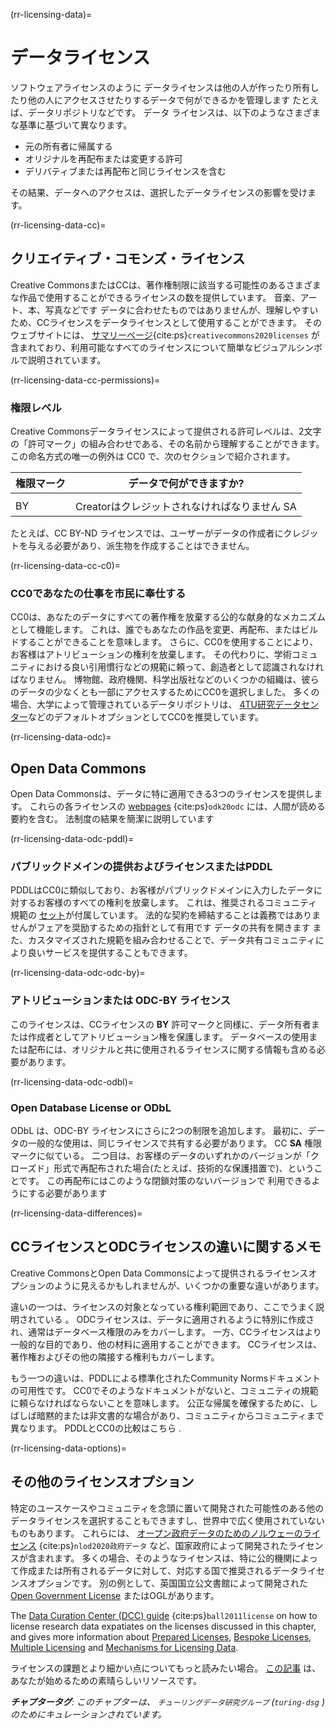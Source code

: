 (rr-licensing-data)=
# データライセンス

ソフトウェアライセンスのように データライセンスは他の人が作ったり所有したり他の人にアクセスさせたりするデータで何ができるかを管理します たとえば、データリポジトリなどです。 データ ライセンスは、以下のようなさまざまな基準に基づいて異なります。
* 元の所有者に帰属する
* オリジナルを再配布または変更する許可
* デリバティブまたは再配布と同じライセンスを含む

その結果、データへのアクセスは、選択したデータライセンスの影響を受けます。

(rr-licensing-data-cc)=
## クリエイティブ・コモンズ・ライセンス

Creative CommonsまたはCCは、著作権制限に該当する可能性のあるさまざまな作品で使用することができるライセンスの数を提供しています。 音楽、アート、本、写真などです データに合わせたものではありませんが、理解しやすいため、CCライセンスをデータライセンスとして使用することができます。 そのウェブサイトには、 [サマリーページ](https://creativecommons.org/about/cclicenses/){cite:ps}`creativecommons2020licenses` が含まれており、利用可能なすべてのライセンスについて簡単なビジュアルシンボルで説明されています。

(rr-licensing-data-cc-permissions)=
### 権限レベル

Creative Commonsデータライセンスによって提供される許可レベルは、2文字の「許可マーク」の組み合わせである、その名前から理解することができます。 この命名方式の唯一の例外は CC0 で、次のセクションで紹介されます。

| **権限マーク** | **データで何ができますか?** |
| --------- | ---------------- |
|           |                  |
 BY | Creatorはクレジットされなければなりません SA | デリバティブまたは再配布は同一のライセンスを持っていなければなりません NC | 商業的でない使用のみが許可されます ND | デリバティブは許可されません


たとえば、CC BY-ND ライセンスでは、ユーザーがデータの作成者にクレジットを与える必要があり、派生物を作成することはできません。

(rr-licensing-data-cc-c0)=
### CC0であなたの仕事を市民に奉仕する

CC0は、あなたのデータにすべての著作権を放棄する公的な献身的なメカニズムとして機能します。 これは、誰でもあなたの作品を変更、再配布、またはビルドすることができることを意味します。 さらに、CC0を使用することにより、お客様はアトリビューションの権利を放棄します。 その代わりに、学術コミュニティにおける良い引用慣行などの規範に頼って、創造者として認識されなければなりません。 博物館、政府機関、科学出版社などのいくつかの組織は、彼らのデータの少なくとも一部にアクセスするためにCC0を選択しました。 多くの場合、大学によって管理されているデータリポジトリは、 [4TU研究データセンター](https://researchdata.4tu.nl/en/use-4turesearchdata/archive-research-data/upload-your-data-in-our-data-archive/licencing/)などのデフォルトオプションとしてCC0を推奨しています。

(rr-licensing-data-odc)=
## Open Data Commons

Open Data Commonsは、データに特に適用できる3つのライセンスを提供します。 これらの各ライセンスの [webpages](https://opendatacommons.org/licenses/index.html) {cite:ps}`odk20odc` には、人間が読める要約を含む。 法制度の結果を簡潔に説明しています

(rr-licensing-data-odc-pddl)=
### パブリックドメインの提供およびライセンスまたはPDDL

PDDLはCC0に類似しており、お客様がパブリックドメインに入力したデータに対するお客様のすべての権利を放棄します。 これは、推奨されるコミュニティ規範の [セット](https://opendatacommons.org/licenses/pddl/norms.html)が付属しています。 法的な契約を締結することは義務ではありませんがフェアを奨励するための指針として有用です データの共有を開きます また、カスタマイズされた規範を組み合わせることで、データ共有コミュニティにより良いサービスを提供することもできます。

(rr-licensing-data-odc-odc-by)=
### アトリビューションまたは ODC-BY ライセンス

このライセンスは、CCライセンスの **BY** 許可マークと同様に、データ所有者または作成者としてアトリビューション権を保護します。 データベースの使用または配布には、オリジナルと共に使用されるライセンスに関する情報も含める必要があります。

(rr-licensing-data-odc-odbl)=
### Open Database License or ODbL

ODbL は、ODC-BY ライセンスにさらに2つの制限を追加します。 最初に、データの一般的な使用は、同じライセンスで共有する必要があります。 CC **SA** 権限マークに似ている。 二つ目は、お客様のデータのいずれかのバージョンが「クローズド」形式で再配布された場合(たとえば、技術的な保護措置で)、ということです。 この再配布にはこのような閉鎖対策のないバージョンで 利用できるようにする必要があります

(rr-licensing-data-differences)=
## CCライセンスとODCライセンスの違いに関するメモ

Creative CommonsとOpen Data Commonsによって提供されるライセンスオプションのように見えるかもしれませんが、いくつかの重要な違いがあります。

違いの一つは、ライセンスの対象となっている権利範囲であり、ここでうまく説明されている [](https://wiki.creativecommons.org/wiki/Data#What_is_the_difference_between_the_Open_Data_Commons_licenses_and_the_CC_4.0_licenses.3F)。 ODCライセンスは、データに適用されるように特別に作成され、通常はデータベース権限のみをカバーします。 一方、CCライセンスはより一般的な目的であり、他の材料に適用することができます。 CCライセンスは、著作権およびその他の隣接する権利もカバーします。

もう一つの違いは、PDDLによる標準化されたCommunity Normsドキュメントの可用性です。 CC0でそのようなドキュメントがないと、コミュニティの規範に頼らなければならないことを意味します。 公正な帰属を確保するために、しばしば暗黙的または非文書的な場合があり、コミュニティからコミュニティまで異なります。 PDDLとCC0の比較はこちら [](https://opendatacommons.org/faq.1.html).

(rr-licensing-data-options)=
## その他のライセンスオプション

特定のユースケースやコミュニティを念頭に置いて開発された可能性のある他のデータライセンスを選択することもできますし、世界中で広く使用されていないものもあります。 これらには、 [オープン政府データのためのノルウェーのライセンス](https://data.norge.no/nlod/en/) {cite:ps}`nlod2020政府データ` など、国家政府によって開発されたライセンスが含まれます。 多くの場合、そのようなライセンスは、特に公的機関によって作成または所有されるデータに対して、対応する国で推奨されるデータライセンスオプションです。 別の例として、英国国立公文書館によって開発された [Open Government License](http://www.nationalarchives.gov.uk/doc/open-government-licence/version/3/) またはOGLがあります。

The [Data Curation Center (DCC) guide](https://www.dcc.ac.uk/guidance/how-guides/license-research-data) {cite:ps}`ball2011license` on how to license research data expatiates on the licenses discussed in this chapter, and gives more information about [Prepared Licenses](https://www.dcc.ac.uk/guidance/how-guides/license-research-data#x1-6000), [Bespoke Licenses](https://www.dcc.ac.uk/guidance/how-guides/license-research-data#x1-7000), [Multiple Licensing](https://www.dcc.ac.uk/guidance/how-guides/license-research-data#x1-13000) and [Mechanisms for Licensing Data](https://www.dcc.ac.uk/guidance/how-guides/license-research-data#x1-14000).

ライセンスの課題とより細かい点についてもっと読みたい場合。 [この記事](https://research.okfn.org/avoiding-data-use-silos/) は、あなたが始めるための素晴らしいリソースです。

***チャプタータグ**: このチャプターは、 `チューリングデータ研究グループ` (`turing-dsg` ) のためにキュレーションされています。*
